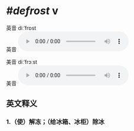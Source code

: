 # ***\#defrost*** v
英音 diːˈfrɒst  
英音
<audio src="./media/defrost1_AAC.aac" controls="controls"></audio>

美音 diːˈfrɔːst  
美音
<audio src="./media/defrost2_AAC.aac" controls="controls"></audio>



  

英文释义
---
### 1.**（使）解冻；（给冰箱、冰柜）除冰**  


